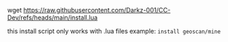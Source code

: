 wget https://raw.githubusercontent.com/Darkz-001/CC-Dev/refs/heads/main/install.lua


this install script only works with .lua files
example: `install geoscan/mine`
